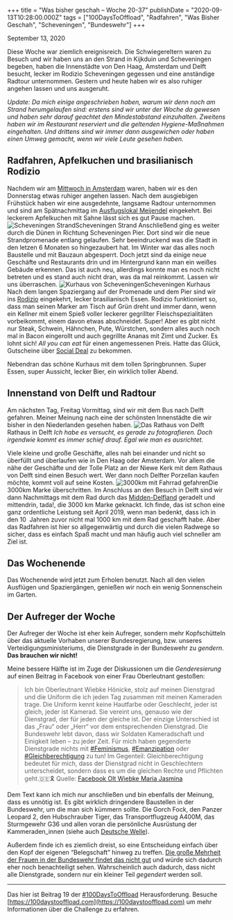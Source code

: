 +++
title = "Was bisher geschah – Woche 20-37"
publishDate = "2020-09-13T10:28:00.000Z"
tags = ["100DaysToOffload", "Radfahren", "Was Bisher Geschah", "Scheveningen", "Bundeswehr"]
+++

September 13, 2020

Diese Woche war ziemlich ereignisreich. Die Schwiegereltern waren zu Besuch und wir haben uns an den Strand in Kijkduin und Scheveningen begeben, haben die Innenstädte von Den Haag, Amsterdam und Delft besucht, lecker im Rodizio Scheveningen gegessen und eine anständige Radtour unternommen. Gestern und heute haben wir es also ruhiger angehen lassen und uns ausgeruht.

*Update: Da mich einige angeschrieben haben, warum wir denn noch am Strand herumgelaufen sind: erstens sind wir unter der Woche da gewesen und haben sehr darauf geachtet den Mindestabstand einzuhalten. Zweitens haben wir im Restaurant reserviert und die geltenden Hygiene-Maßnahmen eingehalten. Und drittens sind wir immer dann ausgewichen oder haben einen Umweg gemacht, wenn wir viele Leute gesehen haben.*

<!--more-->

## Radfahren, Apfelkuchen und brasilianisch Rodizio

Nachdem wir am [Mittwoch in Amsterdam](https://blog.zn80.net/ausprobiert-sixt-share-mit-bmw-i3-und-jaguar-i-pace) waren, haben wir es den Donnerstag etwas ruhiger angehen lassen. Nach dem ausgiebigen Frühstück haben wir eine ausgedehnte, langsame Radtour unternommen und sind am Spätnachmittag im [Ausflugslokal Meijendel](https://denhaag.com/de/meijendel) eingekehrt. Bei leckerem Apfelkuchen mit Sahne lässt sich es gut Pause machen.
![Scheveningen Strand](/content/images/2020/11/2020-09-scheveningen-strand.jpeg)Scheveningen Strand
Anschließend ging es weiter durch die Dünen in Richtung Scheveningen Pier. Dort sind wir die neue Strandpromenade entlang gelaufen. Sehr beeindruckend was die Stadt in den letzen 6 Monaten so hingezaubert hat. Im Winter war das alles noch Baustelle und mit Bauzaun abgesperrt. Doch jetzt sind da einige neue Geschäfte und Restaurants drin und im Hintergrund kann man ein weißes Gebäude erkennen. Das ist auch neu, allerdings konnte man es noch nicht betreten und es stand auch nicht dran, was da mal reinkommt. Lassen wir uns überraschen.
![Kurhaus von Scheveningen](/content/images/2020/11/2020-09-scheveningen-kurhaus.jpeg)Scheveningen Kurhaus
Nach dem langen Spaziergang auf der Promenade und dem Pier sind wir ins [Rodizio](https://www.rodizio.nl/) eingekehrt, lecker brasilianisch Essen. Rodizio funktioniert so, dass man seinen Marker am Tisch auf Grün dreht und immer dann, wenn ein Kellner mit einem Spieß voller leckerer gegrillter Fleischspezialitäten vorbeikommt, einem davon etwas abschneidet. Super! Aber es gibt nicht nur Steak, Schwein, Hähnchen, Pute, Würstchen, sondern alles auch noch mal in Bacon eingerollt und auch gegrillte Ananas mit Zimt und Zucker. Es lohnt sich! *All you can eat* für einen angemessenen Preis. Hatte das Glück, Gutscheine über [Social Deal](https://www.socialdeal.nl/) zu bekommen.

Nebendran das schöne Kurhaus mit dem tollen Springbrunnen. Super Essen, super Aussicht, lecker Bier, ein wirklich toller Abend.

## Innenstand von Delft und Radtour

Am nächsten Tag, Freitag Vormittag, sind wir mit dem Bus nach Delft gefahren. Meiner Meinung nach eine der schönsten Innenstädte die wir bisher in den Niederlanden gesehen haben.
![Das Rathaus von Delft](/content/images/2020/11/2020-09-delft-rathaus.jpeg)Rathaus in Delft
*Ich habe es versucht, es gerade zu fotografieren. Doch irgendwie kommt es immer schief drauf. Egal wie man es ausrichtet.*

Viele kleine und große Geschäfte, alles nah bei einander und nicht so überfüllt und überlaufen wie in Den Haag oder Amsterdam. Vor allem die nähe der Geschäfte und der Tolle Platz an der Niewe Kerk mit dem Rathaus von Delft sind einen Besuch wert. Wer dann noch Delfter Porzellan kaufen möchte, kommt voll auf seine Kosten.
![3000km mit Fahrrad gefahren](/content/images/2020/11/2020-09-fahrrad-3000km-ueberschritten.jpeg)Die 3000km Marke überschritten.
Im Anschluss an den Besuch in Delft sind wir dann Nachmittags mit dem Rad durch das [Midden-Delfland](https://de.wikipedia.org/wiki/Midden-Delfland) geradelt und mittendrin, tada!, die 3000 km Marke geknackt. Ich finde, das ist schon eine ganz ordentliche Leistung seit April 2019, wenn man bedenkt, dass ich in den 10  Jahren zuvor nicht mal 1000 km mit dem Rad geschafft habe. Aber das Radfahren ist hier so allgegenwärtig und durch die vielen Radwege so sicher, dass es einfach Spaß macht und man häufig auch viel schneller am Ziel ist.  

## Das Wochenende

Das Wochenende wird jetzt zum Erholen benutzt. Nach all den vielen Ausflügen und Spaziergängen, genießen wir noch ein wenig Sonnenschein im Garten.

## Der Aufreger der Woche

Der Aufreger der Woche ist eher kein Aufreger, sondern mehr Kopfschütteln über das aktuelle Vorhaben unserer Bundesregierung, bzw. unseres Verteidigungsministeriums, die Dienstgrade in der Bundeswehr zu *gendern*. **Das brauchen wir nicht!**

Meine bessere Hälfte ist im Zuge der Diskussionen um die *Genderesierung* auf einen Beitrag in Facebook von einer Frau Oberleutnant gestoßen:

> Ich bin Oberleutnant Wiebke Hönicke, stolz auf meinen Dienstgrad und die Uniform die ich jeden Tag zusammen mit meinen Kameraden trage. Die Uniform kennt keine Hautfarbe oder Geschlecht, jeder ist gleich, jeder ist Kamerad. Sie vereint uns, genauso wie der Dienstgrad, der für jeden der gleiche ist. Der einzige Unterschied ist das „Frau“ oder „Herr“ vor dem entsprechenden Dienstgrad. Die Bundeswehr lebt davon, dass wir Soldaten Kameradschaft und Einigkeit leben – zu jeder Zeit. Für mich haben gegenderte Dienstgrade nichts mit [#Feminismus](https://blog.zn80.net/tag:Feminismus), [#Emanzipation](https://blog.zn80.net/tag:Emanzipation) oder [#Gleichberechtigung](https://blog.zn80.net/tag:Gleichberechtigung) zu tun! Im Gegenteil: Gleichberechtigung bedeutet für mich, dass der Dienstgrad nicht in Geschlechtern unterscheidet, sondern dass es um die gleichen Rechte und Pflichten geht.🇩🇪🎗 Quelle: [Facebook Olt Wiebke Maria Jasmina](https://www.facebook.com/WiebkeHerzchen.93/posts/2665461800372249)

Dem Text kann ich mich nur anschließen und bin ebenfalls der Meinung, dass es unnötig ist. Es gibt wirklich dringendere Baustellen in der Bundeswehr, um die man sich kümmern sollte. Die Gorch Fock, den Panzer Leopard 2, den Hubschrauber Tiger, das Transportflugzeug A400M, das Sturmgewehr G36 und allen voran die persönliche Ausrüstung der Kammeraden_innen (siehe auch [Deutsche Welle](https://www.dw.com/de/die-baustellen-der-bundeswehr/g-49711828)).

Außerdem finde ich es ziemlich dreist, so eine Entscheidung einfach über den Kopf der eigenen “Belegschaft” hinweg zu treffen. [Die große Mehrheit der Frauen in der Bundeswehr findet das nicht gut](https://www.dbwv.de/aktuelle-themen/blickpunkt/beitrag/ob-die-frauen-wollen-oder-nicht-bmvg-plant-einfuehrung-weiblicher-dienstgrade) und würde sich dadurch eher noch benachteiligt sehen. Wahrscheinlich auch dadurch, dass nicht alle Dienstgrade, sondern nur ein kleiner Teil *gegendert* werden soll.

---

Das hier ist Beitrag 19 der [#100DaysToOffload](https://blog.zn80.net/tag:100DaysToOffload) Herausforderung. Besuche [https://100daystooffload.com](https://100daystooffload.com) um mehr Informationen über die Challenge zu erfahren.
